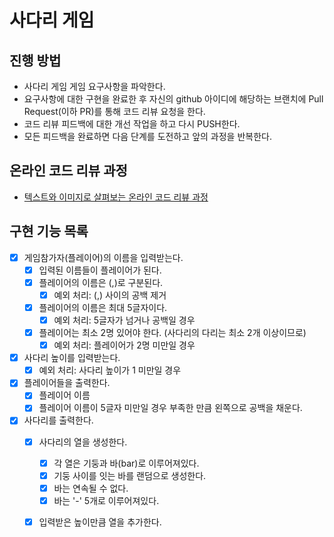 # 사다리 게임
## 진행 방법
* 사다리 게임 게임 요구사항을 파악한다.
* 요구사항에 대한 구현을 완료한 후 자신의 github 아이디에 해당하는 브랜치에 Pull Request(이하 PR)를 통해 코드 리뷰 요청을 한다.
* 코드 리뷰 피드백에 대한 개선 작업을 하고 다시 PUSH한다.
* 모든 피드백을 완료하면 다음 단계를 도전하고 앞의 과정을 반복한다.

## 온라인 코드 리뷰 과정
* [텍스트와 이미지로 살펴보는 온라인 코드 리뷰 과정](https://github.com/nextstep-step/nextstep-docs/tree/master/codereview)


## 구현 기능 목록

- [x] 게임참가자(플레이어)의 이름을 입력받는다.
    - [x] 입력된 이름들이 플레이어가 된다.
    - [x] 플레이어의 이름은 (,)로 구분된다.
        - [x] 예외 처리: (,) 사이의 공백 제거
    - [x] 플레이어의 이름은 최대 5글자이다.
        - [x] 예외 처리: 5글자가 넘거나 공백일 경우
    - [x] 플레이어는 최소 2명 있어야 한다. (사다리의 다리는 최소 2개 이상이므로) 
        - [x] 예외 처리: 플레이어가 2명 미만일 경우
- [x] 사다리 높이를 입력받는다.
    - [x] 예외 처리: 사다리 높이가 1 미만일 경우
- [x] 플레이어들을 출력한다.
    - [x] 플레이어 이름
    - [x] 플레이어 이름이 5글자 미만일 경우 부족한 만큼 왼쪽으로 공백을 채운다.
- [x] 사다리를 출력한다.
    - [x] 사다리의 열을 생성한다.
        - [x] 각 열은 기둥과 바(bar)로 이루어져있다.
        - [x] 기둥 사이를 잇는 바를 랜덤으로 생성한다.
        - [x] 바는 연속될 수 없다.
        - [x] 바는 '-' 5개로 이루어져있다.
    - [x] 입력받은 높이만큼 열을 추가한다.
    

